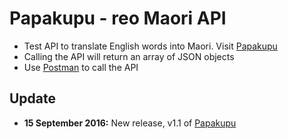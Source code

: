 # Papakupu - reo Maori API

- Test API to translate English words into Maori.  Visit [Papakupu](https://test-papakupu.herokuapp.com/v1/translations/1.0)
- Calling the API will return an array of JSON objects
- Use [Postman](https://www.getpostman.com/) to call the API

## Update
- <strong>15 September 2016:</strong> New release, v1.1 of [Papakupu](https://test-papakupu.herokuapp.com/v1/translations/1.1)

